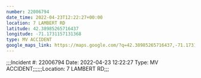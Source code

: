 ```yaml
---
number: 22006794
date_time: 2022-04-23T12:22:27+00:00
location: 7 LAMBERT RD
latitude: 42.38985265716437
longitude: -71.1731157131368
type: MV ACCIDENT
google_maps_link: https://maps.google.com/?q=42.38985265716437,-71.1731157131368
---
```


;;;Incident #: 22006794  Date: 2022-04-23 12:22:27   Type: MV ACCIDENT;;;;;;Location: 7 LAMBERT RD;;;
